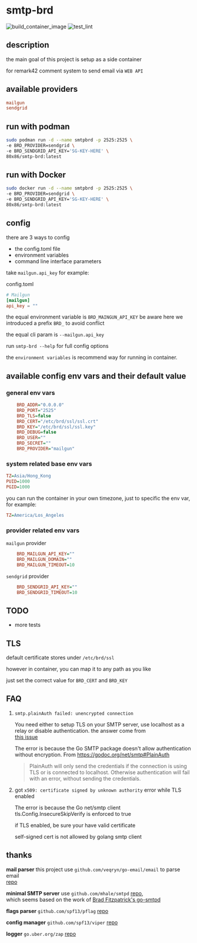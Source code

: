 # smtp-brd

![build_container_image](https://github.com/ttys3/smtp-brd/workflows/build_container_image/badge.svg?branch=ctr)
![test_lint](https://github.com/ttys3/smtp-brd/workflows/test_lint/badge.svg?branch=master)

## description

the main goal of this project is setup as a side container

for remark42 comment system to send email via `WEB API`

## available providers

```ini
mailgun
sendgrid
```

## run with podman

```bash
sudo podman run -d --name smtpbrd -p 2525:2525 \
-e BRD_PROVIDER=sendgrid \
-e BRD_SENDGRID_API_KEY='SG-KEY-HERE' \
80x86/smtp-brd:latest
```

## run with Docker

```bash
sudo docker run -d --name smtpbrd -p 2525:2525 \
-e BRD_PROVIDER=sendgrid \
-e BRD_SENDGRID_API_KEY='SG-KEY-HERE' \
80x86/smtp-brd:latest
```

## config

there are 3 ways to config

- the config.toml file
- environment variables
- command line interface parameters

take `mailgun.api_key` for example:

config.toml

```toml
# Mailgun
[mailgun]
api_key = ""
```

the equal environment variable is `BRD_MAINGUN_API_KEY`
be aware here we introduced a prefix `BRD_` to avoid conflict

the equal cli param is `--mailgun.api_key`

run `smtp-brd --help` for full config options

the `environment variables` is recommend way for running in container.

## available config env vars and their default value

### general env vars

```ini
    BRD_ADDR="0.0.0.0"
    BRD_PORT="2525"
    BRD_TLS=false
    BRD_CERT="/etc/brd/ssl/ssl.crt"
    BRD_KEY="/etc/brd/ssl/ssl.key"
    BRD_DEBUG=false
    BRD_USER=""
    BRD_SECRET=""
    BRD_PROVIDER="mailgun"
```

### system related base env vars

```ini
TZ=Asia/Hong_Kong
PUID=1000
PGID=1000
```

you can run the container in your own timezone,
just to specific the env var, for example:

```ini
TZ=America/Los_Angeles
```

### provider related env vars

`mailgun` provider
```ini
    BRD_MAILGUN_API_KEY=""
    BRD_MAILGUN_DOMAIN=""
    BRD_MAILGUN_TIMEOUT=10
```

`sendgrid` provider

```ini
    BRD_SENDGRID_API_KEY=""
    BRD_SENDGRID_TIMEOUT=10
```

## TODO

- more tests

## TLS

default certificate stores under `/etc/brd/ssl`

however in container, you can map it to any path as you like

just set the correct value for `BRD_CERT` and `BRD_KEY`

## FAQ

1. `smtp.plainAuth failed: unencrypted connection`

    You need either to setup TLS on your SMTP server,
    use localhost as a relay or disable authentication.
    the answer come from  
    [this issue](https://github.com/prometheus/alertmanager/issues/1358#issuecomment-386209698)

    The error is because the Go SMTP package doesn't allow authentication without encryption.
    From <https://godoc.org/net/smtp#PlainAuth>

    >   PlainAuth will only send the credentials if the connection is using TLS
        or is connected to localhost. Otherwise authentication
        will fail with an error, without sending the credentials.

2. got `x509: certificate signed by unknown authority` error while TLS enabled

    The error is because the Go net/smtp client tls.Config.InsecureSkipVerify is enforced to true

    if TLS enabled, be sure your have valid certificate

    self-signed cert is not allowed by golang smtp client

## thanks

**mail parser** this project use `github.com/veqryn/go-email/email` to parse email  
[repo](https://github.com/veqryn/go-email/email)

**minimal SMTP server** use `github.com/mhale/smtpd` [repo](https://github.com/mhale/smtpd),  
which seems based on the work of [Brad Fitzpatrick's go-smtpd](https://github.com/bradfitz/go-smtpd)

**flags parser** `github.com/spf13/pflag` [repo](https://github.com/spf13/pflag)

**config manager** `github.com/spf13/viper` [repo](https://github.com/spf13/viper)

**logger** `go.uber.org/zap` [repo](https://github.com/uber-go/zap)
